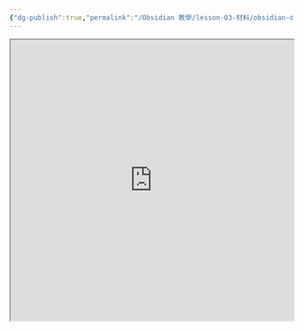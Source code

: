 ```yaml
---
{"dg-publish":true,"permalink":"/Obsidian 教學/lesson-03-材料/obsidian-dataabase-slides/","title":"2025-06-27 Obsidian 資料庫｜Slides","tags":["🪨自籌Obsidian工作坊","🎯學習歷程檔案"],"created":"2025-06-20T16:24:36.000+08:00","updated":"2025-06-23T21:33:16.000+08:00"}
---
```


<iframe 
src="https://hackmd.io/@tree10zi23/2025-06-27-obsidian-lesson-03#/" 
	allowfullscreen="allowfullscreen" 
	width="100%" 
	height="500"></iframe>
